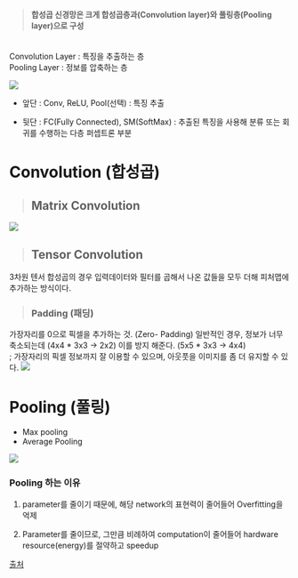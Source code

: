 


>#### **합성곱 신경망은 크게 합성곱층과(Convolution layer)와 풀링층(Pooling layer)으로 구성**
</br>
Convolution Layer : 특징을 추출하는 층
</br>
Pooling Layer : 정보를 압축하는 층

![](https://velog.velcdn.com/images/ssssihoon/post/f6150dd3-ead2-437c-99c1-bcd10032536d/image.png)

- 앞단 : Conv, ReLU, Pool(선택) : 특징 추출

- 뒷단 : FC(Fully Connected), SM(SoftMax) : 추출된 특징을 사용해 분류 또는 회귀를 수행하는 다층 퍼셉트론 부분




# Convolution (합성곱)


>## Matrix Convolution
![](https://velog.velcdn.com/images/ssssihoon/post/0753aec3-0d9e-4f49-b869-6a324beb5151/image.png)

>## Tensor Convolution
3차원 텐서 합성곱의 경우 입력데이터와 필터를 곱해서 나온 값들을 모두 더해 피처맵에 추가하는 방식이다.

>### Padding (패딩)
가장자리를 0으로 픽셀을 추가하는 것. (Zero- Padding)
일반적인 경우, 정보가 너무 축소되는데 (4x4 \* 3x3 -> 2x2) 이를 방지 해준다. (5x5 \* 3x3 -> 4x4) </br>
; 가장자리의 픽셀 정보까지 잘 이용할 수 있으며, 아웃풋을 이미지를 좀 더 유지할 수 있다.
![](https://velog.velcdn.com/images/ssssihoon/post/eb0d493f-7164-447f-b3f3-6a2f4f576e7e/image.png)




# Pooling (풀링)
- Max pooling
- Average Pooling

![](https://velog.velcdn.com/images/ssssihoon/post/0f7e2234-6f5d-4eae-a613-1c22eb1f0c34/image.png)

### Pooling 하는 이유
1. parameter를 줄이기 때문에, 해당 network의 표현력이 줄어들어 Overfitting을 억제

2. Parameter를 줄이므로, 그만큼 비례하여 computation이 줄어들어 hardware resource(energy)를 절약하고 speedup

[출처](https://technical-support.tistory.com/65)
